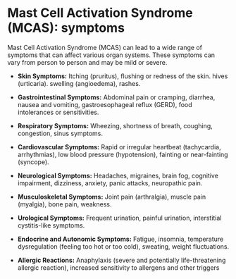 # Mast Cell Activation Syndrome (MCAS): symptoms

Mast Cell Activation Syndrome (MCAS) can lead to a wide range of symptoms that can affect various organ systems. These symptoms can vary from person to person and may be mild or severe.

* **Skin Symptoms:** Itching (pruritus), flushing or redness of the skin. hives (urticaria). swelling (angioedema), rashes.

* **Gastrointestinal Symptoms:** Abdominal pain or cramping, diarrhea, nausea and vomiting, gastroesophageal reflux (GERD), food intolerances or sensitivities.

* **Respiratory Symptoms:** Wheezing, shortness of breath, coughing, congestion, sinus symptoms.

* **Cardiovascular Symptoms:** Rapid or irregular heartbeat (tachycardia, arrhythmias), low blood pressure (hypotension), fainting or near-fainting (syncope).

* **Neurological Symptoms:** Headaches, migraines, brain fog, cognitive impairment, dizziness, anxiety, panic attacks, neuropathic pain.

* **Musculoskeletal Symptoms:** Joint pain (arthralgia), muscle pain (myalgia), bone pain, weakness.

* **Urological Symptoms:** Frequent urination, painful urination, interstitial cystitis-like symptoms.

* **Endocrine and Autonomic Symptoms:** Fatigue, insomnia, temperature dysregulation (feeling too hot or too cold), sweating, weight fluctuations.

* **Allergic Reactions:** Anaphylaxis (severe and potentially life-threatening allergic reaction), increased sensitivity to allergens and other triggers
